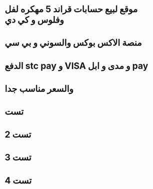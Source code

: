 #   موقع لبيع حسابات قراند 5 مهكره لفل وفلوس و كي دي 

# منصة الاكس بوكس والسوني و بي سي 

# الدفع stc pay و VISA و مدى و ابل pay

# والسعر مناسب جدا 

# تست 

# تست 2

# تست 3

# تست 4
